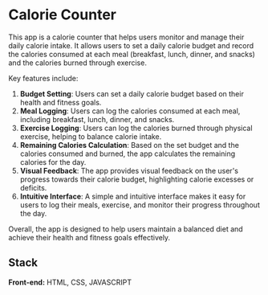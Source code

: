 
# Calorie Counter

This app is a calorie counter that helps users monitor and manage their daily calorie intake. It allows users to set a daily calorie budget and record the calories consumed at each meal (breakfast, lunch, dinner, and snacks) and the calories burned through exercise.

Key features include:

1. **Budget Setting**: Users can set a daily calorie budget based on their health and fitness goals.
2. **Meal Logging**: Users can log the calories consumed at each meal, including breakfast, lunch, dinner, and snacks.
3. **Exercise Logging**: Users can log the calories burned through physical exercise, helping to balance calorie intake.
4. **Remaining Calories Calculation**: Based on the set budget and the calories consumed and burned, the app calculates the remaining calories for the day.
5. **Visual Feedback**: The app provides visual feedback on the user's progress towards their calorie budget, highlighting calorie excesses or deficits.
6. **Intuitive Interface**: A simple and intuitive interface makes it easy for users to log their meals, exercise, and monitor their progress throughout the day.

Overall, the app is designed to help users maintain a balanced diet and achieve their health and fitness goals effectively.


## Stack

**Front-end:** HTML, CSS, JAVASCRIPT


